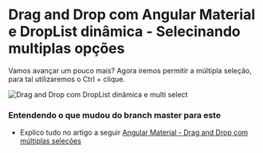 # Drag and Drop com Angular Material e DropList dinâmica - Selecinando multiplas opções
Vamos avançar um pouco mais? Agora iremos permitir a múltipla seleção, para tal utilizaremos o Ctrl + clique.

![Drag and Drop com DropList dinâmica e multi select](https://github.com/arthur-lima-dev/mat-drag-and-drop-example/blob/multi-select-drag-drop/doc/multiple-drag-and-drop.gif)

### Entendendo o que mudou do branch master para este
 - Explico tudo no artigo a seguir [Angular Material - Drag and Drop com múltiplas seleções](https://developers-friends.gitbook.io/blog/angular/drag-and-drop-com-angular-material-e-droplist-dinamica/drag-and-drop-com-multiplas-selecoes)
